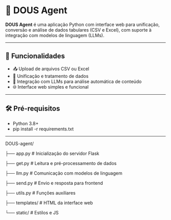 # 🧠 DOUS Agent

**DOUS Agent** é uma aplicação Python com interface web para unificação, conversão e análise de dados tabulares (CSV e Excel), com suporte à integração com modelos de linguagem (LLMs).

---

## 🚀 Funcionalidades

- 📤 Upload de arquivos CSV ou Excel
- 🧩 Unificação e tratamento de dados
- 🤖 Integração com LLMs para análise automática de conteúdo
- 🌐 Interface web simples e funcional

---

## 🛠️ Pré-requisitos

- Python 3.8+
- pip install -r requirements.txt

---

DOUS-agent/  

├── app.py                   # Inicialização do servidor Flask  

├── get.py                   # Leitura e pré-processamento de dados  

├── llm.py                   # Comunicação com modelos de linguagem  

├── send.py                  # Envio e resposta para frontend  

├── utils.py                 # Funções auxiliares  

├── templates/               # HTML da interface web  

└── static/                  # Estilos e JS  


